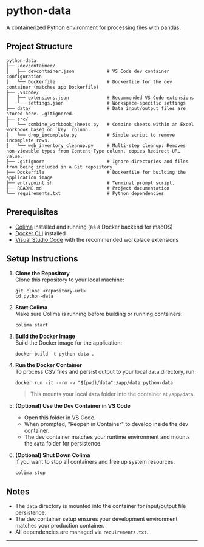 # python-data

A containerized Python environment for processing files with pandas.

## Project Structure

```
python-data
├── .devcontainer/
│   ├── devcontainer.json            # VS Code dev container configuration
│   └── Dockerfile                   # Dockerfile for the dev container (matches app Dockerfile)
├── .vscode/
│   ├── extensions.json              # Recommended VS Code extensions
│   └── settings.json                # Workspace-specific settings
├── data/                            # Data input/output files are stored here. .gitignored.
├── src/
│   └── combine_workbook_sheets.py   # Combine sheets within an Excel workbook based on `key` column.
│   └── drop_incomplete.py           # Simple script to remove incomplete rows.
│   └── web_inventory_cleanup.py     # Multi-step cleanup: Removes non-viewable types from Content Type column, copies Redirect URL value.
├── .gitignore                       # Ignore directories and files from being included in a Git repository.
├── Dockerfile                       # Dockerfile for building the application image
├── entrypoint.sh                    # Terminal prompt script.
├── README.md                        # Project documentation
└── requirements.txt                 # Python dependencies
```

## Prerequisites

- [Colima](https://github.com/abiosoft/colima) installed and running (as a Docker backend for macOS)
- [Docker CLI](https://docs.docker.com/get-docker/) installed
- [Visual Studio Code](https://code.visualstudio.com/) with the recommended workplace extensions

## Setup Instructions

1. **Clone the Repository**  
   Clone this repository to your local machine:

   ```
   git clone <repository-url>
   cd python-data
   ```

2. **Start Colima**  
   Make sure Colima is running before building or running containers:

   ```
   colima start
   ```

3. **Build the Docker Image**  
   Build the Docker image for the application:

   ```
   docker build -t python-data .
   ```

4. **Run the Docker Container**  
   To process CSV files and persist output to your local `data` directory, run:

   ```
   docker run -it --rm -v "$(pwd)/data":/app/data python-data
   ```

   > This mounts your local `data` folder into the container at `/app/data`.

5. **(Optional) Use the Dev Container in VS Code**

   - Open this folder in VS Code.
   - When prompted, "Reopen in Container" to develop inside the dev container.
   - The dev container matches your runtime environment and mounts the `data` folder for persistence.

6. **(Optional) Shut Down Colima**  
   If you want to stop all containers and free up system resources:
   ```
   colima stop
   ```

## Notes

- The `data` directory is mounted into the container for input/output file persistence.
- The dev container setup ensures your development environment matches your production container.
- All dependencies are managed via `requirements.txt`.

---
